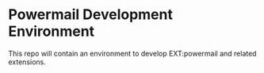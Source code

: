 # Powermail Development Environment

This repo will contain an environment to develop EXT:powermail and related 
extensions.

